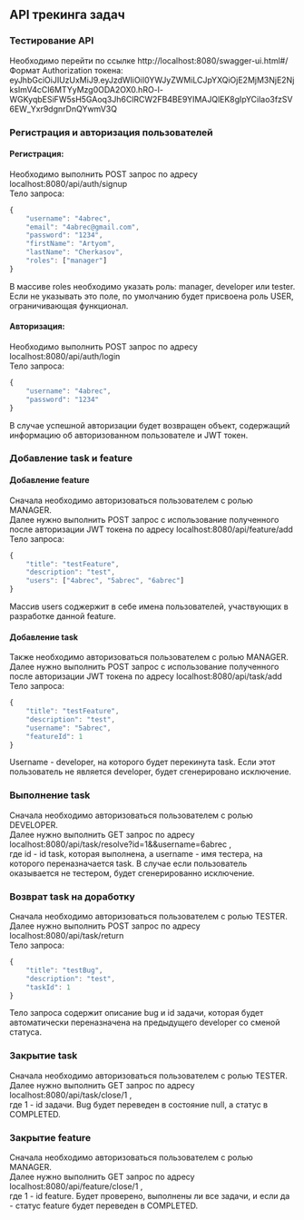 ## API трекинга задач
### Тестирование API
Необходимо перейти по ссылке http://localhost:8080/swagger-ui.html#/ <br/> 
Формат Authorization токена: eyJhbGciOiJIUzUxMiJ9.eyJzdWIiOiI0YWJyZWMiLCJpYXQiOjE2MjM3NjE2NjksImV4cCI6MTYyMzg0ODA2OX0.hRO-l-WGKyqbESiFW5sH5GAoq3Jh6ClRCW2FB4BE9YIMAJQlEK8gIpYCilao3fzSV6EW_Yxr9dgnrDnQYwmV3Q
### Регистрация и авторизация пользователей
#### Регистрация:
Необходимо выполнить POST запрос по адресу localhost:8080/api/auth/signup <br/> 
Тело запроса: <br/>
```javascript
{
    "username": "4abrec",
    "email": "4abrec@gmail.com", 
    "password": "1234",
    "firstName": "Artyom",
    "lastName": "Cherkasov",
    "roles": ["manager"]
}
```
В массиве roles необходимо указать роль: manager, developer или tester.<br/> 
Если не указывать это поле, по умолчанию будет присвоена роль USER, ограничивающая функционал.<br/> 
#### Авторизация:
Необходимо выполнить POST запрос по адресу localhost:8080/api/auth/login <br/> 
Тело запроса: <br/> 
```javascript
{
    "username": "4abrec",
    "password": "1234"
}
```
В случае успешной авторизации будет возвращен объект, содержащий информацию об авторизованном пользователе и JWT токен.
### Добавление task и feature
#### Добавление feature 
Сначала необходимо авторизоваться пользователем с ролью MANAGER.<br/> 
Далее нужно выполнить POST запрос с использование полученного после авторизации JWT токена по адресу localhost:8080/api/feature/add <br/> 
Тело запроса:<br/> 
```javascript
{
    "title": "testFeature",
    "description": "test",
    "users": ["4abrec", "5abrec", "6abrec"]
}
```
Массив users соджержит в себе имена пользователей, участвующих в разработке данной feature.
#### Добавление task
Также необходимо авторизоваться пользователем с ролью MANAGER.<br/>
Далее нужно выполнить POST запрос с использование полученного после авторизации JWT токена по адресу localhost:8080/api/task/add <br/> 
Тело запроса:<br/> 
```javascript
{
    "title": "testFeature",
    "description": "test",
    "username": "5abrec",
    "featureId": 1
}
```
Username - developer, на которого будет перекинута task. Если этот пользователь не является developer, будет сгенерировано исключение.
### Выполнение task
Сначала необходимо авторизоваться пользователем с ролью DEVELOPER.<br/> 
Далее нужно выполнить GET запрос по адресу localhost:8080/api/task/resolve?id=1&&username=6abrec ,<br/>
где id - id task, которая выполнена, а username - имя тестера, на которого переназначается task. В случае если пользователь <br/>
оказывается не тестером, будет сгенерированно исключение.
### Возврат task на доработку
Сначала необходимо авторизоваться пользователем с ролью TESTER.<br/> 
Далее нужно выполнить POST запрос по адресу localhost:8080/api/task/return <br/> 
Тело запроса:<br/> 
```javascript
{
    "title": "testBug",
    "description": "test",
    "taskId": 1
}
```
Тело запроса содержит описание bug и id задачи, которая будет автоматически переназначена на предыдущего developer со сменой статуса.
### Закрытие task
Сначала необходимо авторизоваться пользователем с ролью TESTER.<br/>
Далее нужно выполнить GET запрос по адресу localhost:8080/api/task/close/1 ,<br/>
где 1 - id задачи. Bug будет переведен в состояние null, а статус в COMPLETED.
### Закрытие feature
Сначала необходимо авторизоваться пользователем с ролью MANAGER.<br/>
Далее нужно выполнить GET запрос по адресу localhost:8080/api/feature/close/1 ,<br/>
где 1 - id feature. Будет проверено, выполнены ли все задачи, и если да - статус feature будет переведен в COMPLETED.
